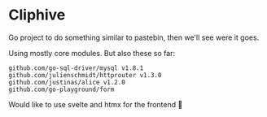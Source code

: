 # Cliphive

Go project to do something similar to pastebin, then we'll see were it goes.

Using mostly core modules. But also these so far:  
```
github.com/go-sql-driver/mysql v1.8.1
github.com/julienschmidt/httprouter v1.3.0
github.com/justinas/alice v1.2.0
github.com/go-playground/form
```

Would like to use svelte and htmx for the frontend :hammer:
